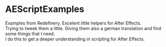 # AEScriptExamples
Examples from Redefinery. Excelent little helpers for After Effects.   
Trying to tweek them a little. Giving them also a german translation and find some things that I need.   
I do this to get a deeper understanding in scripting for After Effects.
